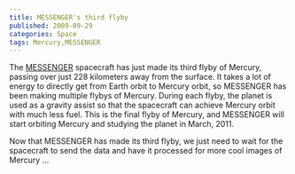 ```yaml
---
title: MESSENGER's third flyby
published: 2009-09-29
categories: Space
tags: Mercury,MESSENGER
---
```


The <a href="https://messenger.jhuapl.edu/">MESSENGER</a> spacecraft has just made its
third flyby of Mercury, passing over just 228 kilometers away from the surface.  It takes
a lot of energy to directly get from Earth orbit to Mercury orbit, so MESSENGER has been
making multiple flybys of Mercury.  During each flyby, the planet is used as a gravity
assist so that the spacecraft can achieve Mercury orbit with much less fuel.  This is the
final flyby of Mercury, and MESSENGER will start orbiting Mercury and studying the planet
in March, 2011.

Now that MESSENGER has made its third flyby, we just need to wait for the spacecraft to
send the data and have it processed for more cool images of Mercury ...
